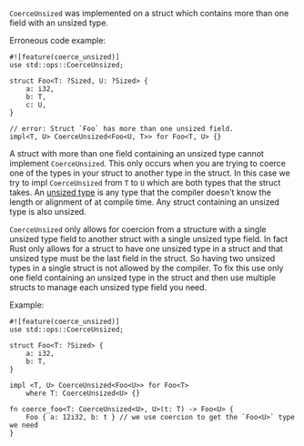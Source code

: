 `CoerceUnsized` was implemented on a struct which contains more than one field
with an unsized type.

Erroneous code example:

```compile_fail,E0375
#![feature(coerce_unsized)]
use std::ops::CoerceUnsized;

struct Foo<T: ?Sized, U: ?Sized> {
    a: i32,
    b: T,
    c: U,
}

// error: Struct `Foo` has more than one unsized field.
impl<T, U> CoerceUnsized<Foo<U, T>> for Foo<T, U> {}
```

A struct with more than one field containing an unsized type cannot implement
`CoerceUnsized`. This only occurs when you are trying to coerce one of the
types in your struct to another type in the struct. In this case we try to
impl `CoerceUnsized` from `T` to `U` which are both types that the struct
takes. An [unsized type][1] is any type that the compiler doesn't know the
length or alignment of at compile time. Any struct containing an unsized type
is also unsized.

`CoerceUnsized` only allows for coercion from a structure with a single
unsized type field to another struct with a single unsized type field.
In fact Rust only allows for a struct to have one unsized type in a struct
and that unsized type must be the last field in the struct. So having two
unsized types in a single struct is not allowed by the compiler. To fix this
use only one field containing an unsized type in the struct and then use
multiple structs to manage each unsized type field you need.

Example:

```
#![feature(coerce_unsized)]
use std::ops::CoerceUnsized;

struct Foo<T: ?Sized> {
    a: i32,
    b: T,
}

impl <T, U> CoerceUnsized<Foo<U>> for Foo<T>
    where T: CoerceUnsized<U> {}

fn coerce_foo<T: CoerceUnsized<U>, U>(t: T) -> Foo<U> {
    Foo { a: 12i32, b: t } // we use coercion to get the `Foo<U>` type we need
}
```

[1]: https://doc.rust-lang.org/book/ch19-04-advanced-types.html#dynamically-sized-types-and-the-sized-trait
